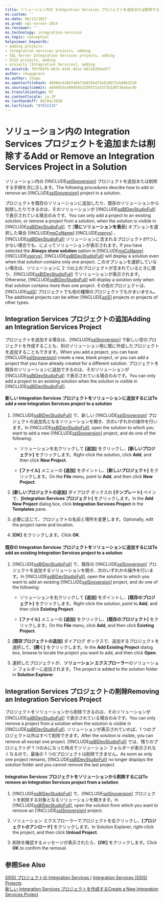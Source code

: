 ```yaml
---
title: ソリューション内の Integration Services プロジェクトを追加または削除する |Microsoft Docs
ms.custom: ''
ms.date: 06/13/2017
ms.prod: sql-server-2014
ms.reviewer: ''
ms.technology: integration-services
ms.topic: conceptual
helpviewer_keywords:
- adding projects
- Integration Services projects, adding
- SQL Server Integration Services projects, adding
- SSIS projects, adding
- projects [Integration Services], adding
ms.assetid: f01f6475-b63c-41dc-82ac-b62162b3adf7
author: chugugrace
ms.author: chugu
ms.openlocfilehash: 49984c61047a6b716015bd72e518b73cb08b3226
ms.sourcegitcommit: ad4d92dce894592a259721a1571b1d8736abacdb
ms.translationtype: MT
ms.contentlocale: ja-JP
ms.lasthandoff: 08/04/2020
ms.locfileid: "87631215"
---
```

# <a name="add-or-remove-an-integration-services-project-in-a-solution"></a><span data-ttu-id="9e93c-102">ソリューション内の Integration Services プロジェクトを追加または削除する</span><span class="sxs-lookup"><span data-stu-id="9e93c-102">Add or Remove an Integration Services Project in a Solution</span></span>
  <span data-ttu-id="9e93c-103">ソリューション内の [!INCLUDE[ssISnoversion](../includes/ssisnoversion-md.md)] プロジェクトを追加または削除する手順を次に示します。</span><span class="sxs-lookup"><span data-stu-id="9e93c-103">The following procedures descibe how to add or remove an [!INCLUDE[ssISnoversion](../includes/ssisnoversion-md.md)] project in a solution.</span></span>  
  
 <span data-ttu-id="9e93c-104">プロジェクトを既存のソリューションに追加したり、既存のソリューションから削除したりできるのは、そのソリューションが [!INCLUDE[ssBIDevStudioFull](../includes/ssbidevstudiofull-md.md)] で表示されている場合のみです。</span><span class="sxs-lookup"><span data-stu-id="9e93c-104">You can only add a project to an existing solution, or remove a project from a solution, when the solution is visible in [!INCLUDE[ssBIDevStudioFull](../includes/ssbidevstudiofull-md.md)].</span></span> <span data-ttu-id="9e93c-105">で [**常にソリューションを表示**] オプションを選択した場合 [!INCLUDE[msCoName](../includes/msconame-md.md)] [!INCLUDE[vsprvs](../includes/vsprvs-md.md)] 、 [!INCLUDE[ssBIDevStudioFull](../includes/ssbidevstudiofull-md.md)] ソリューションに含まれるプロジェクトが1つしかない場合でも、によってソリューションが表示されます。</span><span class="sxs-lookup"><span data-stu-id="9e93c-105">If you have selected the **Always show solution** option in [!INCLUDE[msCoName](../includes/msconame-md.md)] [!INCLUDE[vsprvs](../includes/vsprvs-md.md)], [!INCLUDE[ssBIDevStudioFull](../includes/ssbidevstudiofull-md.md)] will display a solution even when that solution contains only one project.</span></span> <span data-ttu-id="9e93c-106">このオプションを選択していない場合は、ソリューションに 2 つ以上のプロジェクトが含まれているときに限り、[!INCLUDE[ssBIDevStudioFull](../includes/ssbidevstudiofull-md.md)] でソリューションが表示されます。</span><span class="sxs-lookup"><span data-stu-id="9e93c-106">Otherwise, [!INCLUDE[ssBIDevStudioFull](../includes/ssbidevstudiofull-md.md)] will display a solution only when that solution contains more than one project.</span></span> <span data-ttu-id="9e93c-107">その他のプロジェクトは、[!INCLUDE[ssIS](../includes/ssis-md.md)] プロジェクトでも他の種類のプロジェクトでもかまいません。</span><span class="sxs-lookup"><span data-stu-id="9e93c-107">The additional projects can be either [!INCLUDE[ssIS](../includes/ssis-md.md)] projects or projects of other types.</span></span>  
  
## <a name="adding-an-integration-services-project"></a><span data-ttu-id="9e93c-108">Integration Services プロジェクトの追加</span><span class="sxs-lookup"><span data-stu-id="9e93c-108">Adding an Integration Services Project</span></span>  
 <span data-ttu-id="9e93c-109">プロジェクトを追加する場合は、[!INCLUDE[ssISnoversion](../includes/ssisnoversion-md.md)] で新しい空のプロジェクトを作成することも、別のソリューション用に既に作成したプロジェクトを追加することもできます。</span><span class="sxs-lookup"><span data-stu-id="9e93c-109">When you add a project, you can have [!INCLUDE[ssISnoversion](../includes/ssisnoversion-md.md)] create a new, blank project, or you can add a project that you have already created for a different solution.</span></span> <span data-ttu-id="9e93c-110">プロジェクトを既存のソリューションに追加できるのは、そのソリューションが [!INCLUDE[ssBIDevStudioFull](../includes/ssbidevstudiofull-md.md)] で表示されている場合のみです。</span><span class="sxs-lookup"><span data-stu-id="9e93c-110">You can only add a project to an existing solution when the solution is visible in [!INCLUDE[ssBIDevStudioFull](../includes/ssbidevstudiofull-md.md)].</span></span>  
  
#### <a name="to-add-a-new-integration-services-project-to-a-solution"></a><span data-ttu-id="9e93c-111">新しい Integration Services プロジェクトをソリューションに追加するには</span><span class="sxs-lookup"><span data-stu-id="9e93c-111">To add a new Integration Services project to a solution</span></span>  
  
1.  <span data-ttu-id="9e93c-112">[!INCLUDE[ssBIDevStudioFull](../includes/ssbidevstudiofull-md.md)] で、新しい [!INCLUDE[ssISnoversion](../includes/ssisnoversion-md.md)] プロジェクトの追加先となるソリューションを開き、次のいずれかの操作を行います。</span><span class="sxs-lookup"><span data-stu-id="9e93c-112">In [!INCLUDE[ssBIDevStudioFull](../includes/ssbidevstudiofull-md.md)], open the solution to which you want to add a new [!INCLUDE[ssISnoversion](../includes/ssisnoversion-md.md)] project, and do one of the following:</span></span>  
  
    -   <span data-ttu-id="9e93c-113">ソリューションを右クリックして **[追加]** をクリックし、**[新しいプロジェクト]** をクリックします。</span><span class="sxs-lookup"><span data-stu-id="9e93c-113">Right-click the solution, click **Add**, and then click **New Project**.</span></span>  
  
    -   <span data-ttu-id="9e93c-114">**[ファイル]** メニューの **[追加]** をポイントし、**[新しいプロジェクト]** をクリックします。</span><span class="sxs-lookup"><span data-stu-id="9e93c-114">On the **File** menu, point to **Add**, and then click **New Project**.</span></span>  
  
2.  <span data-ttu-id="9e93c-115">**[新しいプロジェクトの追加]** ダイアログ ボックスの **[テンプレート]** ペインで、**[Integration Services プロジェクト]** をクリックします。</span><span class="sxs-lookup"><span data-stu-id="9e93c-115">In the **Add New Project** dialog box, click **Integration Services Project** in the **Templates** pane.</span></span>  
  
3.  <span data-ttu-id="9e93c-116">必要に応じて、プロジェクトの名前と場所を変更します。</span><span class="sxs-lookup"><span data-stu-id="9e93c-116">Optionally, edit the project name and location.</span></span>  
  
4.  <span data-ttu-id="9e93c-117">**[OK]** をクリックします。</span><span class="sxs-lookup"><span data-stu-id="9e93c-117">Click **OK**.</span></span>  
  
#### <a name="to-add-an-existing-integration-services-project-to-a-solution"></a><span data-ttu-id="9e93c-118">既存の Integration Services プロジェクトをソリューションに追加するには</span><span class="sxs-lookup"><span data-stu-id="9e93c-118">To add an existing Integration Services project to a solution</span></span>  
  
1.  <span data-ttu-id="9e93c-119">[!INCLUDE[ssBIDevStudioFull](../includes/ssbidevstudiofull-md.md)] で、既存の [!INCLUDE[ssISnoversion](../includes/ssisnoversion-md.md)] プロジェクトを追加するソリューションを開き、次のいずれかの操作を行います。</span><span class="sxs-lookup"><span data-stu-id="9e93c-119">In [!INCLUDE[ssBIDevStudioFull](../includes/ssbidevstudiofull-md.md)], open the solution to which you want to add an existing [!INCLUDE[ssISnoversion](../includes/ssisnoversion-md.md)] project, and do one of the following:</span></span>  
  
    -   <span data-ttu-id="9e93c-120">ソリューションを右クリックして **[追加]** をポイントし、**[既存のプロジェクト]** をクリックします。</span><span class="sxs-lookup"><span data-stu-id="9e93c-120">Right-click the solution, point to **Add**, and then click **Existing Project**.</span></span>  
  
    -   <span data-ttu-id="9e93c-121">**[ファイル]** メニューの **[追加]** をクリックし、**[既存のプロジェクト]** をクリックします。</span><span class="sxs-lookup"><span data-stu-id="9e93c-121">On the **File** menu, click **Add**, and then click **Existing Project**.</span></span>  
  
2.  <span data-ttu-id="9e93c-122">**[既存プロジェクトの追加]** ダイアログ ボックスで、追加するプロジェクトを選択して、**[開く]** をクリックします。</span><span class="sxs-lookup"><span data-stu-id="9e93c-122">In the **Add Existing Project** dialog box, browse to locate the project you want to add, and then click **Open**.</span></span>  
  
3.  <span data-ttu-id="9e93c-123">選択したプロジェクトが、**ソリューション エクスプローラー**のソリューション フォルダーに追加されます。</span><span class="sxs-lookup"><span data-stu-id="9e93c-123">The project is added to the solution folder in **Solution Explorer**.</span></span>  
  
## <a name="removing-an-integration-services-project"></a><span data-ttu-id="9e93c-124">Integration Services プロジェクトの削除</span><span class="sxs-lookup"><span data-stu-id="9e93c-124">Removing an Integration Services Project</span></span>  
 <span data-ttu-id="9e93c-125">プロジェクトをソリューションから削除できるのは、そのソリューションが [!INCLUDE[ssBIDevStudioFull](../includes/ssbidevstudiofull-md.md)] で表示されている場合のみです。</span><span class="sxs-lookup"><span data-stu-id="9e93c-125">You can only remove a project from a solution when the solution is visible in [!INCLUDE[ssBIDevStudioFull](../includes/ssbidevstudiofull-md.md)].</span></span> <span data-ttu-id="9e93c-126">ソリューションが表示されていれば、1 つのプロジェクト以外はすべて削除できます。</span><span class="sxs-lookup"><span data-stu-id="9e93c-126">After the solution is visible, you can remove all except one project.</span></span> <span data-ttu-id="9e93c-127">[!INCLUDE[ssBIDevStudioFull](../includes/ssbidevstudiofull-md.md)] では、残りのプロジェクトが 1 つのみになった時点でソリューション フォルダーが表示されなくなるので、最後の 1 つのプロジェクトは削除できません。</span><span class="sxs-lookup"><span data-stu-id="9e93c-127">As soon as only one project remains, [!INCLUDE[ssBIDevStudioFull](../includes/ssbidevstudiofull-md.md)] no longer displays the solution folder and you cannot remove the last project.</span></span>  
  
#### <a name="to-remove-an-integration-services-project-from-a-solution"></a><span data-ttu-id="9e93c-128">Integration Services プロジェクトをソリューションから削除するには</span><span class="sxs-lookup"><span data-stu-id="9e93c-128">To remove an Integration Services project from a solution</span></span>  
  
1.  <span data-ttu-id="9e93c-129">[!INCLUDE[ssBIDevStudioFull](../includes/ssbidevstudiofull-md.md)] で、[!INCLUDE[ssISnoversion](../includes/ssisnoversion-md.md)] プロジェクトを削除する対象となるソリューションを開きます。</span><span class="sxs-lookup"><span data-stu-id="9e93c-129">In [!INCLUDE[ssBIDevStudioFull](../includes/ssbidevstudiofull-md.md)], open the solution from which you want to remove an [!INCLUDE[ssISnoversion](../includes/ssisnoversion-md.md)] project.</span></span>  
  
2.  <span data-ttu-id="9e93c-130">ソリューション エクスプローラーでプロジェクトを右クリックし、**[プロジェクトのアンロード]** をクリックします。</span><span class="sxs-lookup"><span data-stu-id="9e93c-130">In Solution Explorer, right-click the project, and then click **Unload Project**.</span></span>  
  
3.  <span data-ttu-id="9e93c-131">削除を確認するメッセージが表示されたら、**[OK]** をクリックします。</span><span class="sxs-lookup"><span data-stu-id="9e93c-131">Click **OK** to confirm the removal.</span></span>  
  
## <a name="see-also"></a><span data-ttu-id="9e93c-132">参照</span><span class="sxs-lookup"><span data-stu-id="9e93c-132">See Also</span></span>  
 <span data-ttu-id="9e93c-133">[SSIS&#41; プロジェクトの Integration Services &#40;](integration-services-ssis-projects-and-solutions.md) </span><span class="sxs-lookup"><span data-stu-id="9e93c-133">[Integration Services &#40;SSIS&#41; Projects](integration-services-ssis-projects-and-solutions.md) </span></span>  
 [<span data-ttu-id="9e93c-134">新しい Integration Services プロジェクトを作成する</span><span class="sxs-lookup"><span data-stu-id="9e93c-134">Create a New Integration Services Project</span></span>](../../2014/integration-services/create-a-new-integration-services-project.md)  
  
  
